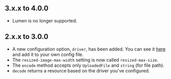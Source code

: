 ## 3.x.x to 4.0.0

- Lumen is no longer supported.

## 2.x.x to 3.0.0

- A new configuration option, `driver`, has been added. You can see it [here](https://github.com/bepsvpt/blurhash/blob/3.0.0/config/blurhash.php#L5-L11) and add it to your own config file.
- The `resized-image-max-width` setting is now called `resized-max-size`.
- The `encode` method accepts only `UploadedFile` and `string` (for file path).
- `decode` returns a resource based on the driver you've configured.
